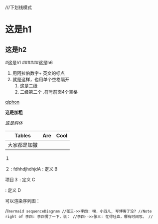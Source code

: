 ///下划线模式

这是h1
======
这是h2
------
#这是h1
######这是h6


1.  用阿拉伯数字+ 英文的标点
2.  就是这样，也用单个空格隔开
    1. 这是二级
	2. 二级第二个
     .符号前面4个空格

[qiphon](https://blog.csdn.net/qiphon3650)

**这是加粗**

*这是斜体*

| Tables        | Are           | Cool  |
|---------------|---------------|-------|
|大家都是加撒     |               |       |


１

２
: fdhhdjhdhjdA
:   定义 B

项目３
:   定义 C

:   定义 D

可以渲染序列图：

//```mermaid
sequenceDiagram
//张三->>李四: 嘿，小四儿, 写博客了没?
//Note right of 李四: 李四愣了一下，说：
//李四-->>张三: 忙得吐血，哪有时间写。
//```

